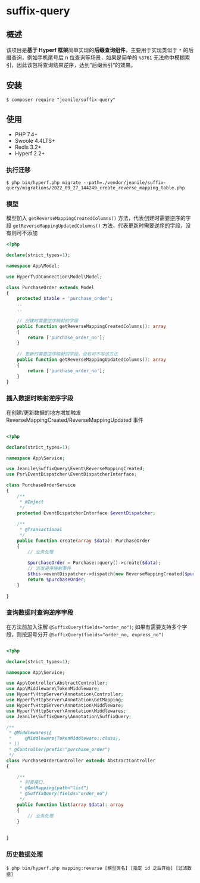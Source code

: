 # suffix-query

## 概述
该项目是**基于 Hyperf 框架**简单实现的**后缀查询组件**，主要用于实现类似于 `*` 的后缀查询，例如手机尾号后 n 位查询等场景，如果是简单的 `%3761` 无法命中模糊索引，因此该包将查询结果逆序，达到”后缀索引“的效果。

## 安装

```shell
$ composer require "jeanile/suffix-query"
```

## 使用

* PHP 7.4+
* Swoole 4.4LTS+
* Redis 3.2+
* Hyperf 2.2+

### 执行迁移

```shell
$ php bin/hyperf.php migrate --path=./vendor/jeanile/suffix-query/migrations/2022_09_27_144249_create_reverse_mapping_table.php
```

### 模型

模型加入 `getReverseMappingCreatedColumns()` 方法，代表创建时需要逆序的字段
`getReverseMappingUpdatedColumns()` 方法，代表更新时需要逆序的字段，没有则可不添加

```php
<?php

declare(strict_types=1);

namespace App\Model;

use Hyperf\DbConnection\Model\Model;

class PurchaseOrder extends Model
{
    protected $table = 'purchase_order';
    ..
    ..
    
    // 创建时需要逆序映射的字段
    public function getReverseMappingCreatedColumns(): array
    {
        return ['purchase_order_no'];
    }
    
    // 更新时需要逆序映射的字段，没有可不写该方法
    public function getReverseMappingUpdatedColumns(): array
    {
        return ['purchase_order_no'];
    }
}
```

### 插入数据时映射逆序字段

在创建/更新数据的地方增加触发 ReverseMappingCreated/ReverseMappingUpdated 事件

```php

<?php

declare(strict_types=1);

namespace App\Service;

use Jeanile\SuffixQuery\Event\ReverseMappingCreated;
use Psr\EventDispatcher\EventDispatcherInterface;

class PurchaseOrderService
{
    /**
     * @Inject
     */
    protected EventDispatcherInterface $eventDispatcher;
    
    /**
     * @Transactional
     */
    public function create(array $data): PurchaseOrder
    {
        // 业务处理
        
        $purchaseOrder = Purchase::query()->create($data);
        // 派发逆序映射事件
        $this->eventDispatcher->dispatch(new ReverseMappingCreated($purchaseOrder));
        return $purchaseOrder;
    }
   
}
```

### 查询数据时查询逆序字段

在方法前加入注解 `@SuffixQuery(fields="order_no")`;
如果有需要支持多个字段，则按逗号分开  `@SuffixQuery(fields="order_no, express_no")`

```php

<?php

declare(strict_types=1);

namespace App\Service;

use App\Controller\AbstractController;
use App\Middleware\TokenMiddleware;
use Hyperf\HttpServer\Annotation\Controller;
use Hyperf\HttpServer\Annotation\GetMapping;
use Hyperf\HttpServer\Annotation\Middleware;
use Hyperf\HttpServer\Annotation\Middlewares;
use Jeanile\SuffixQuery\Annotation\SuffixQuery;

/**
 * @Middlewares({
 *     @Middleware(TokenMiddleware::class),
 * })
 * @Controller(prefix="purchase_order")
 */
class PurchaseOrderController extends AbstractController
{

    /**
     * 列表接口.
     * @GetMapping(path="list")
     * @SuffixQuery(fields="order_no")
     */
    public function list(array $data): array
    {
        // 业务处理
    }
    
   
}
```


### 历史数据处理
```shell
$ php bin/hyperf.php mapping:reverse [模型类名] [指定 id 之后开始] [过滤数据]
```

